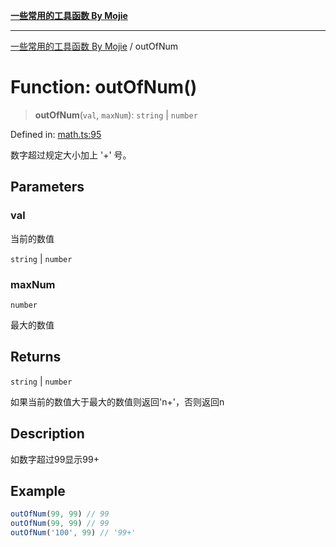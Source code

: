 [**一些常用的工具函数 By Mojie**](../README.md)

***

[一些常用的工具函数 By Mojie](../globals.md) / outOfNum

# Function: outOfNum()

> **outOfNum**(`val`, `maxNum`): `string` \| `number`

Defined in: [math.ts:95](https://github.com/mojiefong/utils/blob/835f9f080ca618c45c936acaa9a99d1df0257c97/src/math.ts#L95)

数字超过规定大小加上 '+' 号。

## Parameters

### val

当前的数值

`string` | `number`

### maxNum

`number`

最大的数值

## Returns

`string` \| `number`

如果当前的数值大于最大的数值则返回'n+'，否则返回n

## Description

如数字超过99显示99+

## Example

``` typescript
outOfNum(99, 99) // 99
outOfNum(99, 99) // 99
outOfNum('100', 99) // '99+'
```
